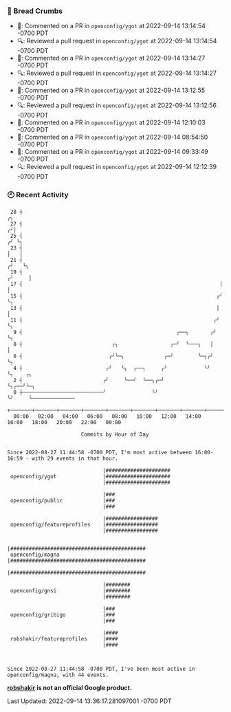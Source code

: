 ### 🍞 Bread Crumbs

 * 💬: Commented on a PR in  `openconfig/ygot` at 2022-09-14 13:14:54 -0700 PDT
 * 🔍: Reviewed a pull request in  `openconfig/ygot` at 2022-09-14 13:14:54 -0700 PDT
 * 💬: Commented on a PR in  `openconfig/ygot` at 2022-09-14 13:14:27 -0700 PDT
 * 🔍: Reviewed a pull request in  `openconfig/ygot` at 2022-09-14 13:14:27 -0700 PDT
 * 💬: Commented on a PR in  `openconfig/ygot` at 2022-09-14 13:12:55 -0700 PDT
 * 🔍: Reviewed a pull request in  `openconfig/ygot` at 2022-09-14 13:12:56 -0700 PDT
 * 💬: Commented on a PR in  `openconfig/ygot` at 2022-09-14 12:10:03 -0700 PDT
 * 💬: Commented on a PR in  `openconfig/ygot` at 2022-09-14 08:54:50 -0700 PDT
 * 💬: Commented on a PR in  `openconfig/ygot` at 2022-09-14 09:33:49 -0700 PDT
 * 🔍: Reviewed a pull request in  `openconfig/ygot` at 2022-09-14 12:12:39 -0700 PDT

### 🕘 Recent Activity
```
 28 ┼                                                                    ╭╮
 27 ┤                                                                   ╭╯│
 25 ┤                                                                  ╭╯ ╰╮
 23 ┤                                                                  │   │
 21 ┤                                                                 ╭╯   ╰╮
 19 ┤                                                                ╭╯     │
 17 ┤                                                                │      │
 15 ┤                                                               ╭╯      ╰╮
 13 ┤                                                               │        │
 11 ┤                                                              ╭╯        ╰╮
  9 ┤                                                  ╭──╮       ╭╯          ╰╮
  8 ┤                             ╭╮                 ╭─╯  ╰───╮   │            │
  6 ┤                            ╭╯╰─╮             ╭─╯        ╰─╮╭╯            ╰╮
  4 ┤                           ╭╯   ╰╮  ╭──╮     ╭╯            ╰╯              ╰╮    ╭╮
  2 ┤                          ╭╯     ╰──╯  ╰──╮╭─╯                              ╰╮╭──╯╰─╮
  0 ┼──────────────────────────╯               ╰╯                                 ╰╯     ╰──────────────
    +───────+───────+───────+───────+───────+───────+───────+───────+───────+───────+───────+───────+────
  00:00   02:00   04:00   06:00   08:00   10:00   12:00   14:00   16:00   18:00   20:00   22:00   00:00   

						Commits by Hour of Day


Since 2022-08-27 11:44:58 -0700 PDT, I'm most active between 16:00-16:59 - with 29 events in that hour.

```



```
                               |#####################
 openconfig/ygot               |#####################
                               |#####################

                               |###
 openconfig/public             |###
                               |###

                               |#################
 openconfig/featureprofiles    |#################
                               |#################

                               |############################################
 openconfig/magna              |############################################
                               |############################################

                               |########
 openconfig/gnsi               |########
                               |########

                               |###
 openconfig/gribigo            |###
                               |###

                               |####
 robshakir/featureprofiles     |####
                               |####



Since 2022-08-27 11:44:58 -0700 PDT, I've been most active in openconfig/magna, with 44 events.

```
**[robshakir](mailto:robjs@google.com) is not an official Google product.**  


Last Updated: 2022-09-14 13:36:17.281097001 -0700 PDT
